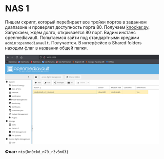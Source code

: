 # NAS 1

Пишем скрипт, который перебирает все тройки портов в заданном диапазоне и проверяет доступность порта 80. Получаем [knocker.py](knocker.py). Запускаем, ждём долго, открывается 80 порт. Видим инстанс openmediavault. Попытаемся зайти под стандартными кредами `admin:openmediavault`. Получается. В интерфейсе в Shared folders находим флаг в названии общей папки.

![omv](omv.png)

**Флаг:** `nto{kn0ckd_n70_r3v3n63}`
